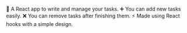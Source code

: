 📝 A React app to write and manage your tasks.
➕ You can add new tasks easily.
❌ You can remove tasks after finishing them.
⚡ Made using React hooks with a simple design.
